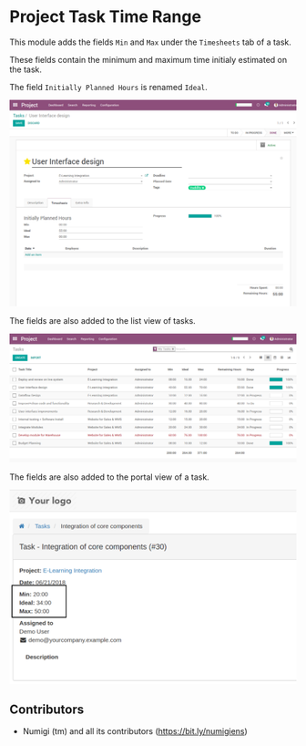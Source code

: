 # Project Task Time Range

This module adds the fields `Min` and `Max` under the `Timesheets` tab of a task.

These fields contain the minimum and maximum time initialy estimated on the task.

The field `Initially Planned Hours` is renamed `Ideal`.

![Task Form](static/description/form_view.png?raw=true)

The fields are also added to the list view of tasks.

![Task List](static/description/list_view.png?raw=true)

The fields are also added to the portal view of a task.

![Portal Task](static/description/portal_task.png?raw=true)

Contributors
------------
* Numigi (tm) and all its contributors (https://bit.ly/numigiens)
